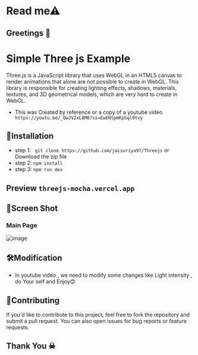 # Read me⚠ 
## Greetings 💐

# Simple Three js Example
Three.js is a JavaScript library that uses WebGL in an HTML5 canvas to render animations that alone are not possible to create in WebGL. This library is responsible for creating lighting effects, shadows, materials, textures, and 3D geometrical models, which are very hard to create in WebGL.

- This was Created by reference or a copy of a youtube video ``` https://youtu.be/_OwJV2xL8M8?si=EwENtpmKpSql9tvy```
## 🚀Installation
- step 1:
   ``` git clone https://github.com/jaisuriya97/Threejs```
   or 
   Download the zip file
- step 2:
     ``` npm install ```
- step 3:
     ``` npm run dev ```
## Preview ``` threejs-mocha.vercel.app ```
   
## 📸Screen Shot
   ### Main Page
   ![image](https://github.com/jaisuriya97/Threejs/assets/80122325/d111136a-2358-4e09-8910-357a9e703d33)


## 🛠️Modification
- In youtube video , we need to modify some changes like Light intensity ,  do Your self and Enjoy😊 



## 🤝Contributing

If you'd like to contribute to this project, feel free to fork the repository and submit a pull request. You can also open issues for bug reports or feature requests.

## Thank You ☠
